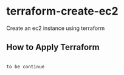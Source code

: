 # terraform-create-ec2
Create an ec2 instance using terraform 

## How to Apply Terraform

```bash

to be continue

